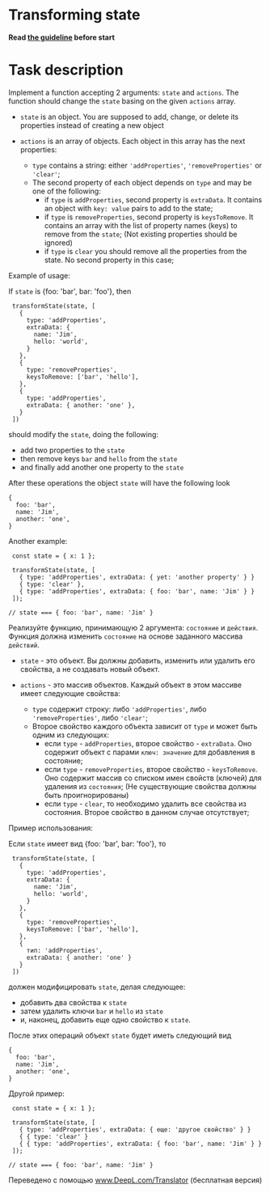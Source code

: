 # Transforming state

**Read [the guideline](https://github.com/mate-academy/js_task-guideline/blob/master/README.md) before start**

# Task description

Implement a function accepting 2 arguments: `state` and `actions`. The function
should change the `state` basing on the given `actions` array.

- `state` is an object. You are supposed to add, change, or delete its
  properties instead of creating a new object

- `actions` is an array of objects. Each object in this array has the next properties:
  - `type` contains a string: either `'addProperties'`, `'removeProperties'` or `'clear'`;
  - The second property of each object depends on `type` and may be one of the following:
    - if `type` is `addProperties`, second property is `extraData`. It contains an object
      with `key: value` pairs to add to the state;
    - if `type` is `removeProperties`, second property is `keysToRemove`. It contains an array
      with the list of property names (keys) to remove from the `state`; (Not existing
      properties should be ignored)
    - if `type` is `clear` you should remove all the properties from the
      state. No second property in this case;

Example of usage:

If `state` is {foo: 'bar', bar: 'foo'}, then

```
 transformState(state, [
   {
     type: 'addProperties',
     extraData: {
       name: 'Jim',
       hello: 'world',
     }
   },
   {
     type: 'removeProperties',
     keysToRemove: ['bar', 'hello'],
   },
   {
     type: 'addProperties',
     extraData: { another: 'one' },
   }
 ])
```

should modify the `state`, doing the following:

- add two properties to the `state`
- then remove keys `bar` and `hello` from the `state`
- and finally add another one property to the `state`

After these operations the object `state` will have the following look

```
{
  foo: 'bar',
  name: 'Jim',
  another: 'one',
}
```

Another example:

```
 const state = { x: 1 };

 transformState(state, [
   { type: 'addProperties', extraData: { yet: 'another property' } }
   { type: 'clear' },
   { type: 'addProperties', extraData: { foo: 'bar', name: 'Jim' } }
 ]);

// state === { foo: 'bar', name: 'Jim' }
```

Реализуйте функцию, принимающую 2 аргумента: `состояние` и `действия`. Функция
должна изменить `состояние` на основе заданного массива `действий`.

- `state` - это объект. Вы должны добавить, изменить или удалить его
  свойства, а не создавать новый объект.

- `actions` - это массив объектов. Каждый объект в этом массиве имеет следующие свойства:
  - `type` содержит строку: либо `'addProperties'`, либо `'removeProperties'`, либо `'clear'`;
  - Второе свойство каждого объекта зависит от `type` и может быть одним из следующих:
    - если `type` - `addProperties`, второе свойство - `extraData`. Оно содержит объект
      с парами `ключ: значение` для добавления в состояние;
    - если `type` - `removeProperties`, второе свойство - `keysToRemove`. Оно содержит массив
      со списком имен свойств (ключей) для удаления из `состояния`; (Не существующие
      свойства должны быть проигнорированы)
    - если `type` - `clear`, то необходимо удалить все свойства из
      состояния. Второе свойство в данном случае отсутствует;

Пример использования:

Если `state` имеет вид {foo: 'bar', bar: 'foo'}, то

```
 transformState(state, [
   {
     type: 'addProperties',
     extraData: {
       name: 'Jim',
       hello: 'world',
     }
   },
   {
     type: 'removeProperties',
     keysToRemove: ['bar', 'hello'],
   },
   {
     тип: 'addProperties',
     extraData: { another: 'one' }
   }
 ])
```

должен модифицировать `state`, делая следующее:

- добавить два свойства к `state`
- затем удалить ключи `bar` и `hello` из `state`
- и, наконец, добавить еще одно свойство к `state`.

После этих операций объект `state` будет иметь следующий вид

```
{
  foo: 'bar',
  name: 'Jim',
  another: 'one',
}
```

Другой пример:

```
 const state = { x: 1 };

 transformState(state, [
   { type: 'addProperties', extraData: { еще: 'другое свойство' } }
   { { type: 'clear' }
   { { type: 'addProperties', extraData: { foo: 'bar', name: 'Jim' } }
 ]);

// state === { foo: 'bar', name: 'Jim' }
```

Переведено с помощью www.DeepL.com/Translator (бесплатная версия)
